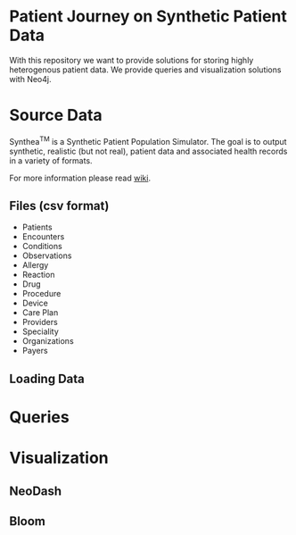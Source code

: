 # Patient Journey on Synthetic Patient Data
With this repository we want to provide solutions for storing highly heterogenous patient data. We provide queries and visualization solutions with Neo4j.

# Source Data
Synthea<sup>TM</sup> is a Synthetic Patient Population Simulator. The goal is to output synthetic, realistic (but not real), patient data and associated health records in a variety of formats.

For more information please read [wiki](https://github.com/synthetichealth/synthea/wiki).

## Files (csv format)
- Patients
- Encounters
- Conditions
- Observations
- Allergy
- Reaction
- Drug
- Procedure
- Device
- Care Plan
- Providers
- Speciality
- Organizations
- Payers
## Loading Data
# Queries

# Visualization
## NeoDash
## Bloom
